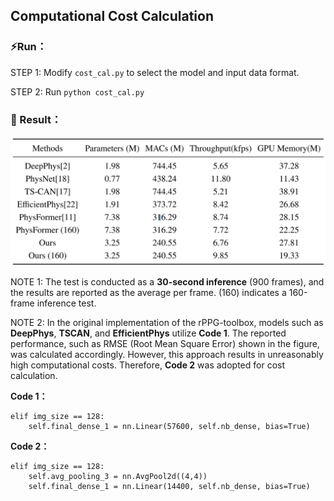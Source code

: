 ## Computational Cost Calculation

### ⚡Run：

STEP 1: Modify  ```cost_cal.py```  to select the model and input data format.

STEP 2: Run ```python cost_cal.py```



### 👀 Result：

![image](figures/cost_cal.png)

NOTE 1: The test is conducted as a **30-second inference** (900 frames), and the results are reported as the average per frame. (160) indicates a 160-frame inference test.

NOTE 2: In the original implementation of the rPPG-toolbox, models such as **DeepPhys**, **TSCAN**, and **EfficientPhys** utilize **Code 1**. The reported performance, such as RMSE (Root Mean Square Error) shown in the figure, was calculated accordingly. However, this approach results in unreasonably high computational costs. Therefore, **Code 2** was adopted for cost calculation.

**Code 1：**

    elif img_size == 128: 
        self.final_dense_1 = nn.Linear(57600, self.nb_dense, bias=True)


**Code 2：**

    elif img_size == 128: 
        self.avg_pooling_3 = nn.AvgPool2d((4,4))
        self.final_dense_1 = nn.Linear(14400, self.nb_dense, bias=True)

